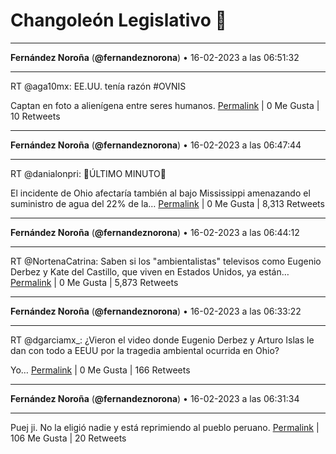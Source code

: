 # Changoleón Legislativo 🙈
*****
**Fernández Noroña** (**@fernandeznorona**) • 16-02-2023 a las 06:51:32
*****
RT @aga10mx: EE.UU. tenía razón
\#OVNIS 


Captan en foto a alienígena entre seres humanos.
[Permalink](https://twitter.com/fernandeznorona/status/1626232818832642048) | 0 Me Gusta | 10 Retweets
*****
**Fernández Noroña** (**@fernandeznorona**) • 16-02-2023 a las 06:47:44
*****
RT @danialonpri: 🚨ÚLTIMO MINUTO🚨


El incidente de Ohio afectaría también al bajo Mississippi amenazando el suministro de agua del 22% de la…
[Permalink](https://twitter.com/fernandeznorona/status/1626231863303110657) | 0 Me Gusta | 8,313 Retweets
*****
**Fernández Noroña** (**@fernandeznorona**) • 16-02-2023 a las 06:44:12
*****
RT @NortenaCatrina: Saben si los "ambientalistas" televisos como Eugenio Derbez y Kate del Castillo, que viven en Estados Unidos, ya están…
[Permalink](https://twitter.com/fernandeznorona/status/1626230974639136773) | 0 Me Gusta | 5,873 Retweets
*****
**Fernández Noroña** (**@fernandeznorona**) • 16-02-2023 a las 06:33:22
*****
RT @dgarciamx_: ¿Vieron el video donde Eugenio Derbez y Arturo Islas le dan con todo a EEUU por la tragedia ambiental ocurrida en Ohio?


Yo…
[Permalink](https://twitter.com/fernandeznorona/status/1626228244877037569) | 0 Me Gusta | 166 Retweets
*****
**Fernández Noroña** (**@fernandeznorona**) • 16-02-2023 a las 06:31:34
*****
Puej ji. No la eligió nadie y está reprimiendo al pueblo peruano.
[Permalink](https://twitter.com/fernandeznorona/status/1626227793553145856) | 106 Me Gusta | 20 Retweets